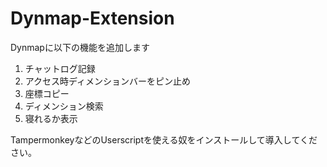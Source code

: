 # Dynmap-Extension

Dynmapに以下の機能を追加します
1. チャットログ記録
2. アクセス時ディメンションバーをピン止め
3. 座標コピー
4. ディメンション検索
5. 寝れるか表示

TampermonkeyなどのUserscriptを使える奴をインストールして導入してください。
